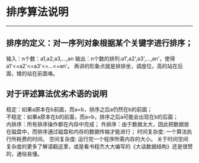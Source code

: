 # 排序算法说明
*****

## 排序的定义：对一序列对象根据某个关键字进行排序；

输入：n个数：a1,a2,a3,...,an
输出：n个数的排列:a1',a2',a3',...,an'，使得a1'<=a2'<=a3'<=...<=an'。
再讲的形象点就是排排坐，调座位，高的站在后面，矮的站在前面咯。

## 对于评述算法优劣术语的说明

稳定：如果a原本在b前面，而a=b，排序之后a仍然在b的前面；</br>
不稳定：如果a原本在b的前面，而a=b，排序之后a可能会出现在b的后面；</br>
内排序：所有排序操作都在内存中完成；
外排序：由于数据太大，因此把数据放在磁盘中，而排序通过磁盘和内存的数据传输才能进行；
时间复杂度: 一个算法执行所耗费的时间。
空间复杂度: 运行完一个程序所需内存的大小。
关于时间空间复杂度的更多了解请戳这里，或是看书程杰大大编写的《大话数据结构》还是很赞的，通俗易懂。